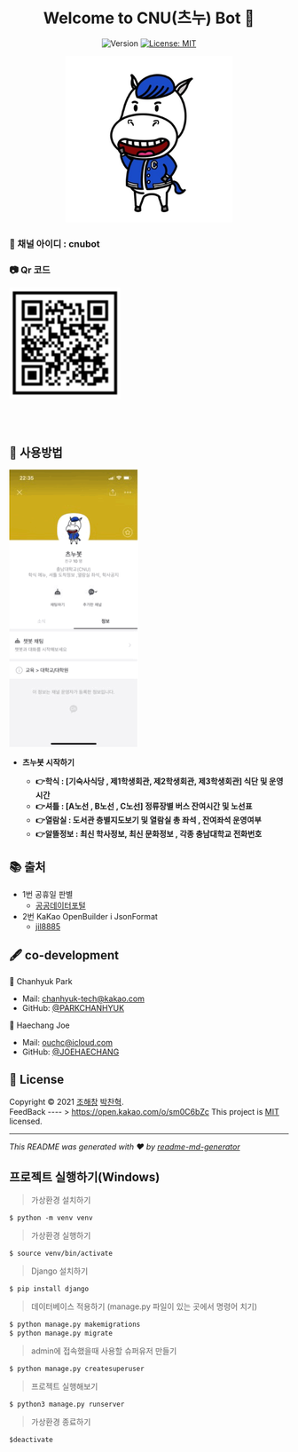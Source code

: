 <h1 align="center">Welcome to CNU(츠누) Bot 👋</h1>
<p align="center">
  <img alt="Version" src="https://img.shields.io/badge/version-12.9.0-blue.svg?cacheSeconds=2592000" />
  <a href="https://github.com/PARKINHYO/corona-kakao-bot/blob/master/README.md" target="_blank">
  </a>
  <a href="https://github.com/PARKINHYO/corona-kakao-bot/blob/master/LICENSE" target="_blank">
    <img alt="License: MIT" src="https://img.shields.io/badge/license-MIT-yellow.svg" />
  </a>  
</p>

<p align="center">
<img alt="character" width="300" src="https://github.com/Funbucket/CnuChatBot/blob/master/cnuchatbot/image/bot_image.jpg" />

</p>


### 🔑 채널 아이디 : cnubot

### 📷 Qr 코드

<img alt="Qr코드" width="200" height="200" src="https://github.com/Funbucket/CnuChatBot/blob/master/cnuchatbot/image/qrcode.png"/>

<br><br>

## 📜 사용방법

<img alt="사용방법" height="500" src="https://github.com/Funbucket/CnuChatBot/blob/master/cnuchatbot/image/KakaoTalk_20210301_223747528.gif"/>






* <b>츠누봇 시작하기</b>

  * <b>👉학식 :  [기숙사식당 , 제1학생회관, 제2학생회관, 제3학생회관] 식단 및 운영 시간 </b>
  * <b>👉셔틀 : [A노선 , B노선 , C노선] 정류장별 버스 잔여시간 및 노선표</b>
  * <b>👉열람실 : 도서관 층별지도보기 및 열람실 총 좌석 , 잔여좌석 운영여부 </b>
  * <b>👉알뜰정보 : 최신 학사정보, 최신 문화정보 , 각종 충남대학교 전화번호 </b>




## 📚 출처

* 1번 공휴일 판별 
  * [공공데이터포털](https://www.data.go.kr/data/15012690/openapi.do)
* 2번 KaKao OpenBuilder i JsonFormat
  * [jil8885](https://github.com/jil8885/django-kakao-i-hanyang/blob/gcloud/common/sender.py)



## 🖋 co-development

👤 Chanhyuk Park

* Mail: [chanhyuk-tech@kakao.com](mailto:chanhyuk-tech@kakao.com)
* GitHub: [@PARKCHANHYUK](https://github.com/ChanhyukPark-Tech)

👤 Haechang Joe

* Mail: [ouchc@icloud.com](mailto:ouchc@icloud.com)
* GitHub: [@JOEHAECHANG](https://github.com/Funbucket)




## 📝 License

Copyright © 2021 [조해창](https://github.com/Funbucket) [박찬혁](https://github.com/ChanhyukPark-Tech).<br/>
FeedBack ---- > https://open.kakao.com/o/sm0C6bZc
This project is [MIT](https://github.com/Funbucket/cnuchatbot/blob/master/LICENSE) licensed.
***
_This README was generated with ❤️ by [readme-md-generator](https://github.com/kefranabg/readme-md-generator)_


## 프로젝트 실행하기(Windows)

> 가상환경 설치하기

    $ python -m venv venv

> 가상환경 실행하기

    $ source venv/bin/activate

> Django 설치하기

    $ pip install django

> 데이터베이스 적용하기 (manage.py 파일이 있는 곳에서 명령어 치기)

    $ python manage.py makemigrations
    $ python manage.py migrate

> admin에 접속했을때 사용할 슈퍼유저 만들기

    $ python manage.py createsuperuser

> 프로젝트 실행해보기

    $ python3 manage.py runserver

> 가상환경 종료하기

    $deactivate
